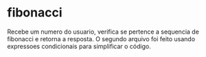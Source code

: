# fibonacci
Recebe um numero do usuario, verifica se pertence a sequencia de fibonacci e retorna a resposta.
O segundo arquivo foi feito usando expressoes condicionais para simplificar o código.
